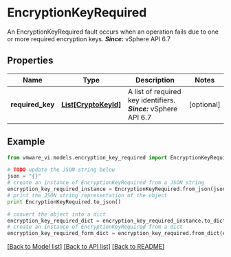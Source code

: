# EncryptionKeyRequired

An EncryptionKeyRequired fault occurs when an operation fails due to one or more required encryption keys.  ***Since:*** vSphere API 6.7 

## Properties
Name | Type | Description | Notes
------------ | ------------- | ------------- | -------------
**required_key** | [**List[CryptoKeyId]**](CryptoKeyId.md) | A list of required key identifiers.  ***Since:*** vSphere API 6.7  | [optional] 

## Example

```python
from vmware_vi.models.encryption_key_required import EncryptionKeyRequired

# TODO update the JSON string below
json = "{}"
# create an instance of EncryptionKeyRequired from a JSON string
encryption_key_required_instance = EncryptionKeyRequired.from_json(json)
# print the JSON string representation of the object
print EncryptionKeyRequired.to_json()

# convert the object into a dict
encryption_key_required_dict = encryption_key_required_instance.to_dict()
# create an instance of EncryptionKeyRequired from a dict
encryption_key_required_form_dict = encryption_key_required.from_dict(encryption_key_required_dict)
```
[[Back to Model list]](../README.md#documentation-for-models) [[Back to API list]](../README.md#documentation-for-api-endpoints) [[Back to README]](../README.md)


